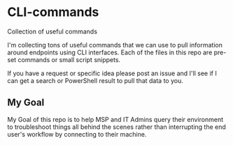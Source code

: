# CLI-commands
Collection of useful commands


I'm collecting tons of useful commands that we can use to pull information around endpoints using CLI interfaces. Each of the files in this repo are pre-set commands or small script snippets.

If you have a request or specific idea please post an issue and I'll see if I can get a search or PowerShell result to pull that data to you.


<h2>My Goal</h2>
My Goal of this repo is to help MSP and IT Admins query their environment to troubleshoot things all behind the scenes rather than interrupting the end user's workflow by connecting to their machine.
